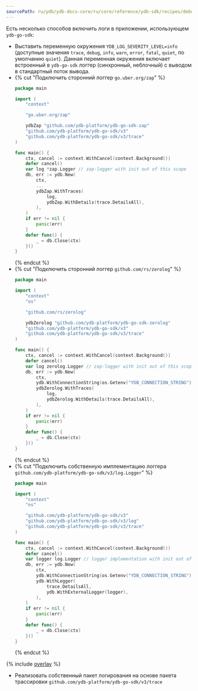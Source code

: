 ```yaml
---
sourcePath: ru/ydb/ydb-docs-core/ru/core/reference/ydb-sdk/recipes/debug/_includes/logs/go.md
---
```

Есть несколько способов включить логи в приложении, использующем `ydb-go-sdk`:
* Выставить переменную окружения `YDB_LOG_SEVERITY_LEVEL=info` (доступные значения `trace`, `debug`, `info`, `warn`, `error`, `fatal`, `quiet`, по умолчанию `quiet`).
    Данная переменная окружения включает встроенный в `ydb-go-sdk` логгер (синхронный, неблочный) с выводом в стандартный поток вывода.
* {% cut "Подключить сторонний логгер `go.uber.org/zap`" %}
    ```go
    package main

    import (
        "context"

        "go.uber.org/zap"

        ydbZap "github.com/ydb-platform/ydb-go-sdk-zap"
        "github.com/ydb-platform/ydb-go-sdk/v3"
        "github.com/ydb-platform/ydb-go-sdk/v3/trace"
    )

    func main() {
        ctx, cancel := context.WithCancel(context.Background())
        defer cancel()
        var log *zap.Logger // zap-logger with init out of this scope
        db, err := ydb.New(
            ctx,
            ...
            ydbZap.WithTraces(
                log,
                ydbZap.WithDetails(trace.DetailsAll),
            ),
        )
        if err != nil {
            panic(err)
        }
        defer func() {
            _ = db.Close(ctx)
        }()
    }
    ```
    {% endcut %}
* {% cut "Подключить сторонний логгер `github.com/rs/zerolog`" %}
    ```go
    package main

    import (
        "context"
        "os"

        "github.com/rs/zerolog"

        ydbZerolog "github.com/ydb-platform/ydb-go-sdk-zerolog"
        "github.com/ydb-platform/ydb-go-sdk/v3"
        "github.com/ydb-platform/ydb-go-sdk/v3/trace"
    )

    func main() {
        ctx, cancel := context.WithCancel(context.Background())
        defer cancel()
        var log zerolog.Logger // zap-logger with init out of this scope
        db, err := ydb.New(
            ctx,
            ydb.WithConnectionString(os.Getenv("YDB_CONNECTION_STRING")),
            ydbZerolog.WithTraces(
                log,
                ydbZerolog.WithDetails(trace.DetailsAll),
            ),
        )
        if err != nil {
            panic(err)
        }
        defer func() {
            _ = db.Close(ctx)
        }()
    }
    ```
    {% endcut %}
* {% cut "Подключить собственную имплементацию логгера `github.com/ydb-platform/ydb-go-sdk/v3/log.Logger`" %}
    ```go
    package main

    import (
        "context"
        "os"

        "github.com/ydb-platform/ydb-go-sdk/v3"
        "github.com/ydb-platform/ydb-go-sdk/v3/log"
        "github.com/ydb-platform/ydb-go-sdk/v3/trace"
    )

    func main() {
        ctx, cancel := context.WithCancel(context.Background())
        defer cancel()
        var logger log.Logger // logger implementation with init out of this scope
        db, err := ydb.New(
            ctx,
            ydb.WithConnectionString(os.Getenv("YDB_CONNECTION_STRING")),
            ydb.WithLogger(
                trace.DetailsAll,
			    ydb.WithExternalLogger(logger),
		    ),
        )
        if err != nil {
            panic(err)
        }
        defer func() {
            _ = db.Close(ctx)
        }()
    }
    ```
    {% endcut %}

{% include [overlay](go_appendix.md) %}

* Реализовать собственный пакет логирования на основе пакета трассировки `github.com/ydb-platform/ydb-go-sdk/v3/trace`
